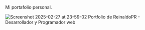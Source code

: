 Mi portafolio personal.


![Screenshot 2025-02-27 at 23-59-02 Portfolio de ReinaldoPR - Desarrollador y Programador web](https://github.com/user-attachments/assets/ea5411f6-b0fb-4493-b5e3-6aaf17584245)
